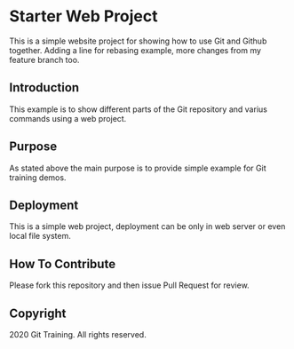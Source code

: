# Starter Web Project

This is a simple website project for showing how to use Git and Github together.
Adding a line for rebasing example, more changes from my feature branch too.

## Introduction

This example is to show different parts of the Git repository and varius commands using a web project.

## Purpose

As stated above the main purpose is to provide simple example for Git training demos.

## Deployment

This is a simple web project, deployment can be only in web server or even local file system.

## How To Contribute

Please fork this repository and then issue Pull Request for review.

## Copyright

2020 Git Training. All rights reserved.